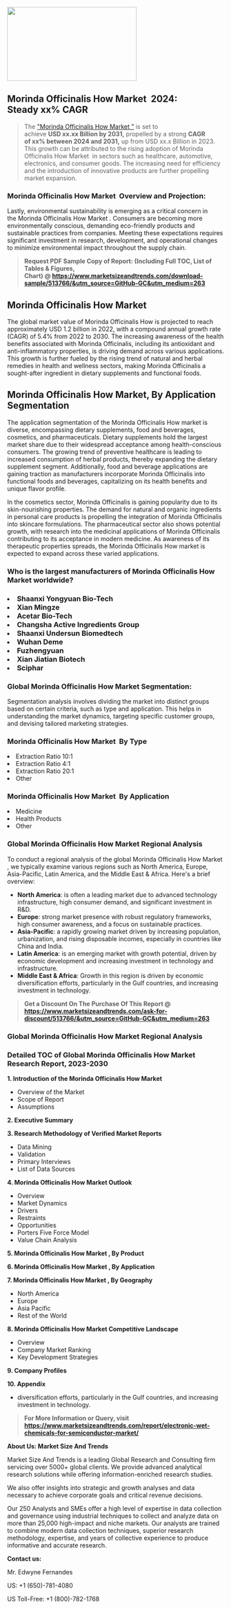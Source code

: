 <p><img class="alignnone size-medium wp-image-20088" src="https://ffe5etoiles.com/wp-content/uploads/2024/12/MST1-300x171.png" alt="" width="300" height="171" /></p><h2 id="ember46" class="ember-view reader-text-block__heading-2">Morinda Officinalis How Market &nbsp;2024: Steady&nbsp;xx% CAGR</h2><blockquote id="ember47" class="ember-view reader-text-block__blockquote">The&nbsp;<a class="app-aware-link " href="https://www.marketsizeandtrends.com/download-sample/513766/&utm_source=GitHub-GC&utm_medium=263" target="_blank" data-test-app-aware-link="">"Morinda Officinalis How Market "</a>&nbsp;is set to achieve&nbsp;<strong>USD&nbsp;xx.xx&nbsp;Billion by 2031,</strong>&nbsp;propelled by a strong&nbsp;<strong>CAGR of&nbsp;xx% between 2024 and 2031,</strong>&nbsp;up from USD xx.x Billion in 2023. This growth can be attributed to the rising adoption of&nbsp;Morinda Officinalis How Market &nbsp;in sectors such as healthcare, automotive, electronics, and consumer goods. The increasing need for efficiency and the introduction of innovative products are further propelling market expansion.</blockquote><h3 id="ember48" class="ember-view reader-text-block__heading-3">Morinda Officinalis How Market &nbsp;Overview and Projection:</h3><p id="ember49" class="ember-view reader-text-block__paragraph">Lastly, environmental sustainability is emerging as a critical concern in the&nbsp;Morinda Officinalis How Market . Consumers are becoming more environmentally conscious, demanding eco-friendly products and sustainable practices from companies. Meeting these expectations requires significant investment in research, development, and operational changes to minimize environmental impact throughout the supply chain.</p><blockquote id="ember50" class="ember-view reader-text-block__blockquote"><strong>Request PDF Sample Copy of Report: (Including Full TOC, List of Tables &amp; Figures, Chart)&nbsp;@&nbsp;<strong><a href="https://www.marketsizeandtrends.com/download-sample/513766/&utm_source=GitHub-GC&utm_medium=263" target="_blank">https://www.marketsizeandtrends.com/download-sample/513766/&utm_source=GitHub-GC&utm_medium=263</a></strong></strong></blockquote><h3 class=""> <h2>Morinda Officinalis How Market</h2><p>The global market value of Morinda Officinalis How is projected to reach approximately USD 1.2 billion in 2022, with a compound annual growth rate (CAGR) of 5.4% from 2022 to 2030. The increasing awareness of the health benefits associated with Morinda Officinalis, including its antioxidant and anti-inflammatory properties, is driving demand across various applications. This growth is further fueled by the rising trend of natural and herbal remedies in health and wellness sectors, making Morinda Officinalis a sought-after ingredient in dietary supplements and functional foods.</p><h2>Morinda Officinalis How Market, By Application Segmentation</h2><p>The application segmentation of the Morinda Officinalis How market is diverse, encompassing dietary supplements, food and beverages, cosmetics, and pharmaceuticals. Dietary supplements hold the largest market share due to their widespread acceptance among health-conscious consumers. The growing trend of preventive healthcare is leading to increased consumption of herbal products, thereby expanding the dietary supplement segment. Additionally, food and beverage applications are gaining traction as manufacturers incorporate Morinda Officinalis into functional foods and beverages, capitalizing on its health benefits and unique flavor profile.</p><p>In the cosmetics sector, Morinda Officinalis is gaining popularity due to its skin-nourishing properties. The demand for natural and organic ingredients in personal care products is propelling the integration of Morinda Officinalis into skincare formulations. The pharmaceutical sector also shows potential growth, with research into the medicinal applications of Morinda Officinalis contributing to its acceptance in modern medicine. As awareness of its therapeutic properties spreads, the Morinda Officinalis How market is expected to expand across these varied applications.</p></h3><h3 id="" class="">Who is the largest manufacturers of&nbsp;Morinda Officinalis How Market worldwide?</h3><h3 class=""></Li><Li>Shaanxi Yongyuan Bio-Tech</Li><Li> Xian Mingze</Li><Li> Acetar Bio-Tech</Li><Li> Changsha Active Ingredients Group</Li><Li> Shaanxi Undersun Biomedtech</Li><Li> Wuhan Deme</Li><Li> Fuzhengyuan</Li><Li> Xian Jiatian Biotech</Li><Li> Sciphar</h3><h3 id="ember53" class="ember-view reader-text-block__heading-3">Global&nbsp;Morinda Officinalis How Market Segmentation:</h3><p id="ember54" class="ember-view reader-text-block__paragraph">Segmentation analysis involves dividing the market into distinct groups based on certain criteria, such as type and application. This helps in understanding the market dynamics, targeting specific customer groups, and devising tailored marketing strategies.</p><h3 id="" class="">Morinda Officinalis How Market &nbsp;By Type</h3><p></Li><Li>Extraction Ratio 10:1</Li><Li> Extraction Ratio 4:1</Li><Li> Extraction Ratio 20:1</Li><Li> Other</p><h3 id="" class="">Morinda Officinalis How Market &nbsp;By Application</h3><p class=""></Li><Li>Medicine</Li><Li> Health Products</Li><Li> Other</p><h3 id="ember62" class="ember-view reader-text-block__heading-3">Global Morinda Officinalis How Market Regional Analysis</h3><p id="ember63" class="ember-view reader-text-block__paragraph">To conduct a regional analysis of the global Morinda Officinalis How Market , we typically examine various regions such as North America, Europe, Asia-Pacific, Latin America, and the Middle East &amp; Africa. Here's a brief overview:</p><ul><li><strong>North America</strong>: is often a leading market due to advanced technology infrastructure, high consumer demand, and significant investment in R&amp;D.</li><li><strong>Europe</strong>: strong market presence with robust regulatory frameworks, high consumer awareness, and a focus on sustainable practices.</li><li><strong>Asia-Pacific</strong>: a rapidly growing market driven by increasing population, urbanization, and rising disposable incomes, especially in countries like China and India.</li><li><strong>Latin America</strong>: is an emerging market with growth potential, driven by economic development and increasing investment in technology and infrastructure.</li><li><strong>Middle East &amp; Africa</strong>: Growth in this region is driven by economic diversification efforts, particularly in the Gulf countries, and increasing investment in technology.</li></ul><blockquote id="ember61" class="ember-view reader-text-block__blockquote"><strong>Get a Discount On The Purchase Of This Report @ <strong><a href="https://html-cleaner.com/" target="">https://www.marketsizeandtrends.com/ask-for-discount/513766/&utm_source=GitHub-GC&utm_medium=263</a></strong></strong></blockquote><h3 id="ember62" class="ember-view reader-text-block__heading-3">Global Morinda Officinalis How Market Regional Analysis</h3><h3 id="" class="">Detailed TOC of Global Morinda Officinalis How Market Research Report, 2023-2030</h3><p id="" class=""><strong>1. Introduction of the Morinda Officinalis How Market </strong></p><ul><li>Overview of the Market</li><li>Scope of Report</li><li>Assumptions</li></ul><p id="" class=""><strong>2. Executive Summary</strong></p><p id="" class=""><strong>3. Research Methodology of Verified Market Reports</strong></p><ul><li>Data Mining</li><li>Validation</li><li>Primary Interviews</li><li>List of Data Sources</li></ul><p id="" class=""><strong>4. Morinda Officinalis How Market Outlook</strong></p><ul><li>Overview</li><li>Market Dynamics</li><li>Drivers</li><li>Restraints</li><li>Opportunities</li><li>Porters Five Force Model</li><li>Value Chain Analysis</li></ul><p id="" class=""><strong>5. Morinda Officinalis How Market , By Product</strong></p><p id="" class=""><strong>6. Morinda Officinalis How Market , By Application</strong></p><p id="" class=""><strong>7. Morinda Officinalis How Market , By Geography</strong></p><ul><li>North America</li><li>Europe</li><li>Asia Pacific</li><li>Rest of the World</li></ul><p id="" class=""><strong>8. Morinda Officinalis How Market Competitive Landscape</strong></p><ul><li>Overview</li><li>Company Market Ranking</li><li>Key Development Strategies</li></ul><p id="" class=""><strong>9. Company Profiles</strong></p><p id="" class=""><strong>10. Appendix</strong></p><ul><li>diversification efforts, particularly in the Gulf countries, and increasing investment in technology.</li></ul><blockquote id="ember65" class="ember-view reader-text-block__blockquote"><strong>For More Information or Query, visit <strong><strong><a href="https://html-cleaner.com/" target="">https://www.marketsizeandtrends.com/report/electronic-wet-chemicals-for-semiconductor-market/</a></strong></strong></strong></blockquote><p id="" class=""><strong>About Us: Market Size And Trends</strong></p><p id="" class="">Market Size And Trends is a leading Global Research and Consulting firm servicing over 5000+ global clients. We provide advanced analytical research solutions while offering information-enriched research studies.</p><p id="" class="">We also offer insights into strategic and growth analyses and data necessary to achieve corporate goals and critical revenue decisions.</p><p id="" class="">Our 250 Analysts and SMEs offer a high level of expertise in data collection and governance using industrial techniques to collect and analyze data on more than 25,000 high-impact and niche markets. Our analysts are trained to combine modern data collection techniques, superior research methodology, expertise, and years of collective experience to produce informative and accurate research.</p><p id="" class=""><strong>Contact us:</strong></p><p id="" class="">Mr. Edwyne Fernandes</p><p id="" class="">US: +1 (650)-781-4080</p><p id="" class="">US Toll-Free: +1 (800)-782-1768</p>

